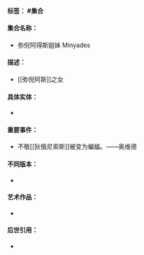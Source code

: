 #### 标签： #集合
#### 集合名称：
- 弥倪阿得斯姐妹 Minyades
#### 描述：
- [[弥倪阿斯]]之女
#### 具体实体：
- 
#### 重要事件：
- 不敬[[狄俄尼索斯]]被变为蝙蝠。——奥维德
#### 不同版本：
- 
#### 艺术作品：
- 
#### 后世引用：
- 